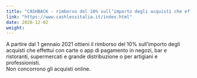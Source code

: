 ```yaml
---
title: "CASHBACK - rimborso del 10% sull’importo degli acquisti che effettui con carte o app di pagamento"
link: "https://www.cashlessitalia.it/index.html"
date: 2020-12-02
weight: 
---
```


A partire dal 1 gennaio 2021 ottieni il rimborso del 10% sull’importo degli acquisti che effettui con carte o app di pagamento in negozi, bar e ristoranti, supermercati e grande distribuzione o per artigiani e professionisti.  
Non concorrono gli acquisti online.

